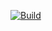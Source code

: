 [![Build](https://github.com/Gehovies-Witnesses/bg-changer/actions/workflows/build.yaml/badge.svg)](https://github.com/Gehovies-Witnesses/bg-changer/actions/workflows/build.yaml)
